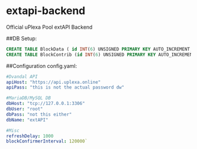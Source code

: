 # extapi-backend
Official uPlexa Pool extAPI Backend

##DB Setup:
```sql
CREATE TABLE BlockData ( id INT(6) UNSIGNED PRIMARY KEY AUTO_INCREMENT, height INT UNSIGNED, hash CHAR(64), totalScore BIGINT UNSIGNED, timestamp BIGINT unsigned, reward INT unsigned, finder VARCHAR(32), confirmHeight INT UNSIGNED, confirmed TINYINT DEFAULT 0 );
CREATE TABLE BlockContrib (id INT(6) UNSIGNED PRIMARY KEY AUTO_INCREMENT, address CHAR(98), score INT UNSIGNED, blockID INT UNSIGNED );
```

##Configuration
config.yaml:
```yaml
#Dvandal API
apiHost: "https://api.uplexa.online"
apiPass: "this is not the actual password dw"

#MariaDB/MySQL DB
dbHost: "tcp://127.0.0.1:3306"
dbUser: "root"
dbPass: "not this either"
dbName: "extAPI"

#Misc
refreshDelay: 1000
blockConfirmerInterval: 120000`
```
